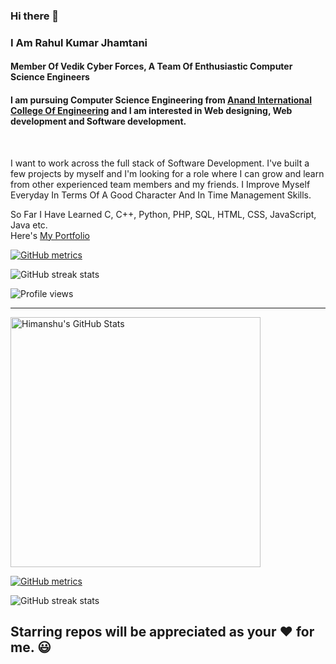 ### Hi there 👋

### I Am Rahul Kumar Jhamtani

#### Member Of Vedik Cyber Forces, A Team Of Enthusiastic Computer Science Engineers 
#### I am pursuing Computer Science Engineering from <a href="https://anandice.ac.in">Anand International College Of Engineering</a> and I am interested in Web designing, Web development and Software development.

<br>

I want to work across the full stack of Software Development. I've built a few projects by myself and I'm looking for a role where I can grow and learn from other experienced team members and my friends.
I Improve Myself Everyday In Terms Of A Good Character And In Time Management Skills.
<br>

So Far I Have Learned C, C++, Python, PHP, SQL, HTML, CSS, JavaScript, Java etc.
<br>
Here's <a href="https://rahulkumarjhamtani.github.io/">My Portfolio</a>


[![GitHub metrics](https://metrics.lecoq.io/rahulkumarjhamtani)](https://metrics.lecoq.io/rahulkumarjhamtani)

![GitHub streak stats](https://github-readme-streak-stats.herokuapp.com/?user=rahulkumarjhamtani) 


![Profile views](https://gpvc.arturio.dev/rahulkumarjhamtani)   

<hr>

<a href="https://github.com/rahulkumarjhamtani/rahulkumarjhamtani"> 
        <img align="center" src="https://github-readme-stats.vercel.app/api?username=rahulkumarjhamtani&show_icons=true&line_height=27&count_private=true&title_color=ffffff&text_color=c9cacc&icon_color=2bbc8a&bg_color=1d1f21" alt="Himanshu's GitHub Stats" width="400" /> </a>

[![GitHub metrics](https://metrics.lecoq.io/rahulkumarjhamtani)](https://metrics.lecoq.io/rahulkumarjhamtani)  

![GitHub streak stats](https://github-readme-streak-stats.herokuapp.com/?user=rahulkumarjhamtani)  



<h2>Starring repos will be appreciated as your ❤️ for me. 😃 </h2> 
